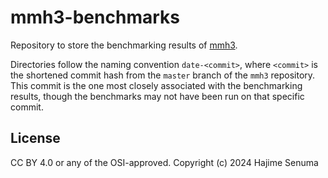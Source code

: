 # mmh3-benchmarks

Repository to store the benchmarking results of
[mmh3](https://github.com/hajimes/mmh3).

Directories follow the naming convention `date-<commit>`, where `<commit>` is
the shortened commit hash from the `master` branch of the `mmh3` repository. This
commit is the one most closely associated with the benchmarking results,
though the benchmarks may not have been run on that specific commit.

## License

CC BY 4.0 or any of the OSI-approved.
Copyright (c) 2024 Hajime Senuma
